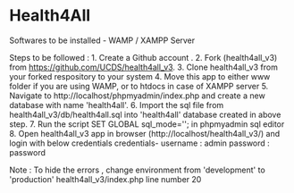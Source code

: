 # Health4All

Softwares to be installed
    - WAMP / XAMPP Server

Steps to be followed : 
    1. Create a Github account .
    2. Fork (health4all_v3) from https://github.com/UCDS/health4all_v3.
    3. Clone health4all_v3 from your forked respository to your system 
    4. Move this app to either www folder if you are using WAMP, or to htdocs in case of XAMPP server
    5. Navigate to http://localhost/phpmyadmin/index.php  and create a new database with name 'health4all'.
    6. Import the sql file from health4all_v3/db/health4all.sql into 'health4all' database created in above step.
    7. Run the script SET GLOBAL sql_mode=''; in phpmyadmin sql editor
    8. Open health4all_v3 app in browser (http://localhost/health4all_v3/) and login with below credentials
        credentials-
                username  : admin
                password  : password  

Note :  To hide the errors  , change environment from 'development' to 'production' health4all_v3/index.php line number 20 
    
 